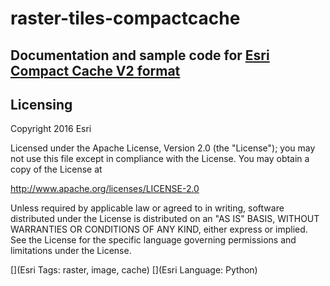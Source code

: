 # raster-tiles-compactcache

## Documentation and sample code for [Esri Compact Cache V2 format](CompactCacheV2.md)

## Licensing

Copyright 2016 Esri

Licensed under the Apache License, Version 2.0 (the "License");
you may not use this file except in compliance with the License.
You may obtain a copy of the License at

http://www.apache.org/licenses/LICENSE-2.0

Unless required by applicable law or agreed to in writing, software distributed under the License is distributed on an "AS IS" BASIS, WITHOUT WARRANTIES OR CONDITIONS OF ANY KIND, either express or implied.
See the License for the specific language governing permissions and limitations under the License.

[](Esri Tags: raster, image, cache)
[](Esri Language: Python)

